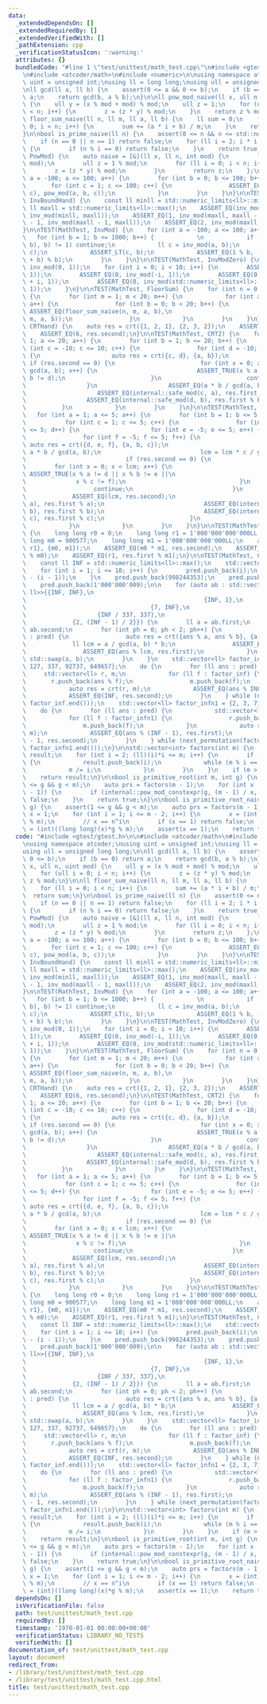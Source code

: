 ```yaml
---
data:
  _extendedDependsOn: []
  _extendedRequiredBy: []
  _extendedVerifiedWith: []
  _pathExtension: cpp
  _verificationStatusIcon: ':warning:'
  attributes: {}
  bundledCode: "#line 1 \"test/unittest/math_test.cpp\"\n#include <gtest/gtest.h>\n\
    \n#include <atcoder/math>\n#include <numeric>\n\nusing namespace atcoder;\nusing\
    \ uint = unsigned int;\nusing ll = long long;\nusing ull = unsigned long long;\n\
    \nll gcd(ll a, ll b) {\n    assert(0 <= a && 0 <= b);\n    if (b == 0) return\
    \ a;\n    return gcd(b, a % b);\n}\n\nll pow_mod_naive(ll x, ull n, uint mod)\
    \ {\n    ull y = (x % mod + mod) % mod;\n    ull z = 1;\n    for (ull i = 0; i\
    \ < n; i++) {\n        z = (z * y) % mod;\n    }\n    return z % mod;\n}\n\nll\
    \ floor_sum_naive(ll n, ll m, ll a, ll b) {\n    ll sum = 0;\n    for (ll i =\
    \ 0; i < n; i++) {\n        sum += (a * i + b) / m;\n    }\n    return sum;\n\
    }\n\nbool is_prime_naive(ll n) {\n    assert(0 <= n && n <= std::numeric_limits<int>::max());\n\
    \    if (n == 0 || n == 1) return false;\n    for (ll i = 2; i * i <= n; i++)\
    \ {\n        if (n % i == 0) return false;\n    }\n    return true;\n}\n\nTEST(MathTest,\
    \ PowMod) {\n    auto naive = [&](ll x, ll n, int mod) {\n        ll y = internal::safe_mod(x,\
    \ mod);\n        ull z = 1 % mod;\n        for (ll i = 0; i < n; i++) {\n    \
    \        z = (z * y) % mod;\n        }\n        return z;\n    };\n    for (int\
    \ a = -100; a <= 100; a++) {\n        for (int b = 0; b <= 100; b++) {\n     \
    \       for (int c = 1; c <= 100; c++) {\n                ASSERT_EQ(naive(a, b,\
    \ c), pow_mod(a, b, c));\n            }\n        }\n    }\n}\n\nTEST(MathTest,\
    \ InvBoundHand) {\n    const ll minll = std::numeric_limits<ll>::min();\n    const\
    \ ll maxll = std::numeric_limits<ll>::max();\n    ASSERT_EQ(inv_mod(-1, maxll),\
    \ inv_mod(minll, maxll));\n    ASSERT_EQ(1, inv_mod(maxll, maxll - 1));\n    ASSERT_EQ(maxll\
    \ - 1, inv_mod(maxll - 1, maxll));\n    ASSERT_EQ(2, inv_mod(maxll / 2 + 1, maxll));\n\
    }\n\nTEST(MathTest, InvMod) {\n    for (int a = -100; a <= 100; a++) {\n     \
    \   for (int b = 1; b <= 1000; b++) {            \n            if (gcd(internal::safe_mod(a,\
    \ b), b) != 1) continue;\n            ll c = inv_mod(a, b);\n            ASSERT_LE(0,\
    \ c);\n            ASSERT_LT(c, b);\n            ASSERT_EQ(1 % b, ((a * c) % b\
    \ + b) % b);\n        }\n    }\n}\n\nTEST(MathTest, InvModZero) {\n    ASSERT_EQ(0,\
    \ inv_mod(0, 1));\n    for (int i = 0; i < 10; i++) {\n        ASSERT_EQ(0, inv_mod(i,\
    \ 1));\n        ASSERT_EQ(0, inv_mod(-i, 1));\n        ASSERT_EQ(0, inv_mod(std::numeric_limits<ll>::min()\
    \ + i, 1));\n        ASSERT_EQ(0, inv_mod(std::numeric_limits<ll>::max() - i,\
    \ 1));\n    }\n}\n\nTEST(MathTest, FloorSum) {\n    for (int n = 0; n < 20; n++)\
    \ {\n        for (int m = 1; m < 20; m++) {\n            for (int a = 0; a < 20;\
    \ a++) {\n                for (int b = 0; b < 20; b++) {\n                   \
    \ ASSERT_EQ(floor_sum_naive(n, m, a, b),\n                              floor_sum(n,\
    \ m, a, b));\n                }\n            }\n        }\n    }\n}\n\nTEST(MathTest,\
    \ CRTHand) {\n    auto res = crt({1, 2, 1}, {2, 3, 2});\n    ASSERT_EQ(5, res.first);\n\
    \    ASSERT_EQ(6, res.second);\n}\n\nTEST(MathTest, CRT2) {\n    for (int a =\
    \ 1; a <= 20; a++) {\n        for (int b = 1; b <= 20; b++) {\n            for\
    \ (int c = -10; c <= 10; c++) {\n                for (int d = -10; d <= 10; d++)\
    \ {\n                    auto res = crt({c, d}, {a, b});\n                   \
    \ if (res.second == 0) {\n                        for (int x = 0; x < a * b /\
    \ gcd(a, b); x++) {\n                            ASSERT_TRUE(x % a != c || x %\
    \ b != d);\n                        }\n                        continue;\n   \
    \                 }\n                    ASSERT_EQ(a * b / gcd(a, b), res.second);\n\
    \                    ASSERT_EQ(internal::safe_mod(c, a), res.first % a);\n   \
    \                 ASSERT_EQ(internal::safe_mod(d, b), res.first % b);\n      \
    \          }\n            }\n        }\n    }\n}\n\nTEST(MathTest, CRT3) {\n \
    \   for (int a = 1; a <= 5; a++) {\n        for (int b = 1; b <= 5; b++) {\n \
    \           for (int c = 1; c <= 5; c++) {\n                for (int d = -5; d\
    \ <= 5; d++) {\n                    for (int e = -5; e <= 5; e++) {\n        \
    \                for (int f = -5; f <= 5; f++) {\n                           \
    \ auto res = crt({d, e, f}, {a, b, c});\n                            ll lcm =\
    \ a * b / gcd(a, b);\n                            lcm = lcm * c / gcd(lcm, c);\n\
    \                            if (res.second == 0) {\n                        \
    \        for (int x = 0; x < lcm; x++) {\n                                   \
    \ ASSERT_TRUE(x % a != d || x % b != e ||\n                                  \
    \              x % c != f);\n                                }\n             \
    \                   continue;\n                            }\n               \
    \             ASSERT_EQ(lcm, res.second);\n                            ASSERT_EQ(internal::safe_mod(d,\
    \ a), res.first % a);\n                            ASSERT_EQ(internal::safe_mod(e,\
    \ b), res.first % b);\n                            ASSERT_EQ(internal::safe_mod(f,\
    \ c), res.first % c);\n                        }\n                    }\n    \
    \            }\n            }\n        }\n    }\n}\n\nTEST(MathTest, CRTOverflow)\
    \ {\n    long long r0 = 0;\n    long long r1 = 1'000'000'000'000LL - 2;\n    long\
    \ long m0 = 900577;\n    long long m1 = 1'000'000'000'000LL;\n    auto res = crt({r0,\
    \ r1}, {m0, m1});\n    ASSERT_EQ(m0 * m1, res.second);\n    ASSERT_EQ(r0, res.first\
    \ % m0);\n    ASSERT_EQ(r1, res.first % m1);\n}\n\nTEST(MathTest, CRTBound) {\n\
    \    const ll INF = std::numeric_limits<ll>::max();\n    std::vector<ll> pred;\n\
    \    for (int i = 1; i <= 10; i++) {\n        pred.push_back(i);\n        pred.push_back(INF\
    \ - (i - 1));\n    }\n    pred.push_back(998244353);\n    pred.push_back(1'000'000'007);\n\
    \    pred.push_back(1'000'000'009);\n\n    for (auto ab : std::vector<std::pair<ll,\
    \ ll>>{{INF, INF},\n                                                  {1, INF},\n\
    \                                                  {INF, 1},\n               \
    \                                   {7, INF},\n                              \
    \                    {INF / 337, 337},\n                                     \
    \             {2, (INF - 1) / 2}}) {\n        ll a = ab.first;\n        ll b =\
    \ ab.second;\n        for (int ph = 0; ph < 2; ph++) {\n            for (ll ans\
    \ : pred) {\n                auto res = crt({ans % a, ans % b}, {a, b});\n   \
    \             ll lcm = a / gcd(a, b) * b;\n                ASSERT_EQ(lcm, res.second);\n\
    \                ASSERT_EQ(ans % lcm, res.first);\n            }\n           \
    \ std::swap(a, b);\n        }\n    }\n    std::vector<ll> factor_inf = {49, 73,\
    \ 127, 337, 92737, 649657};\n    do {\n        for (ll ans : pred) {\n       \
    \     std::vector<ll> r, m;\n            for (ll f : factor_inf) {\n         \
    \       r.push_back(ans % f);\n                m.push_back(f);\n            }\n\
    \            auto res = crt(r, m);\n            ASSERT_EQ(ans % INF, res.first);\n\
    \            ASSERT_EQ(INF, res.second);\n        }\n    } while (next_permutation(factor_inf.begin(),\
    \ factor_inf.end()));\n    std::vector<ll> factor_infn1 = {2, 3, 715827883, 2147483647};\n\
    \    do {\n        for (ll ans : pred) {\n            std::vector<ll> r, m;\n\
    \            for (ll f : factor_infn1) {\n                r.push_back(ans % f);\n\
    \                m.push_back(f);\n            }\n            auto res = crt(r,\
    \ m);\n            ASSERT_EQ(ans % (INF - 1), res.first);\n            ASSERT_EQ(INF\
    \ - 1, res.second);\n        }\n    } while (next_permutation(factor_infn1.begin(),\
    \ factor_infn1.end()));\n}\n\nstd::vector<int> factors(int m) {\n    std::vector<int>\
    \ result;\n    for (int i = 2; (ll)(i)*i <= m; i++) {\n        if (m % i == 0)\
    \ {\n            result.push_back(i);\n            while (m % i == 0) {\n    \
    \            m /= i;\n            }\n        }\n    }\n    if (m > 1) result.push_back(m);\n\
    \    return result;\n}\n\nbool is_primitive_root(int m, int g) {\n    assert(1\
    \ <= g && g < m);\n    auto prs = factors(m - 1);\n    for (int x : factors(m\
    \ - 1)) {\n        if (internal::pow_mod_constexpr(g, (m - 1) / x, m) == 1) return\
    \ false;\n    }\n    return true;\n}\n\nbool is_primitive_root_naive(int m, int\
    \ g) {\n    assert(1 <= g && g < m);\n    auto prs = factors(m - 1);\n    int\
    \ x = 1;\n    for (int i = 1; i <= m - 2; i++) {\n        x = (int)((long long)(x)*g\
    \ % m);\n        // x == n^i\n        if (x == 1) return false;\n    }\n    x\
    \ = (int)((long long)(x)*g % m);\n    assert(x == 1);\n    return true;\n}\n"
  code: "#include <gtest/gtest.h>\n\n#include <atcoder/math>\n#include <numeric>\n\
    \nusing namespace atcoder;\nusing uint = unsigned int;\nusing ll = long long;\n\
    using ull = unsigned long long;\n\nll gcd(ll a, ll b) {\n    assert(0 <= a &&\
    \ 0 <= b);\n    if (b == 0) return a;\n    return gcd(b, a % b);\n}\n\nll pow_mod_naive(ll\
    \ x, ull n, uint mod) {\n    ull y = (x % mod + mod) % mod;\n    ull z = 1;\n\
    \    for (ull i = 0; i < n; i++) {\n        z = (z * y) % mod;\n    }\n    return\
    \ z % mod;\n}\n\nll floor_sum_naive(ll n, ll m, ll a, ll b) {\n    ll sum = 0;\n\
    \    for (ll i = 0; i < n; i++) {\n        sum += (a * i + b) / m;\n    }\n  \
    \  return sum;\n}\n\nbool is_prime_naive(ll n) {\n    assert(0 <= n && n <= std::numeric_limits<int>::max());\n\
    \    if (n == 0 || n == 1) return false;\n    for (ll i = 2; i * i <= n; i++)\
    \ {\n        if (n % i == 0) return false;\n    }\n    return true;\n}\n\nTEST(MathTest,\
    \ PowMod) {\n    auto naive = [&](ll x, ll n, int mod) {\n        ll y = internal::safe_mod(x,\
    \ mod);\n        ull z = 1 % mod;\n        for (ll i = 0; i < n; i++) {\n    \
    \        z = (z * y) % mod;\n        }\n        return z;\n    };\n    for (int\
    \ a = -100; a <= 100; a++) {\n        for (int b = 0; b <= 100; b++) {\n     \
    \       for (int c = 1; c <= 100; c++) {\n                ASSERT_EQ(naive(a, b,\
    \ c), pow_mod(a, b, c));\n            }\n        }\n    }\n}\n\nTEST(MathTest,\
    \ InvBoundHand) {\n    const ll minll = std::numeric_limits<ll>::min();\n    const\
    \ ll maxll = std::numeric_limits<ll>::max();\n    ASSERT_EQ(inv_mod(-1, maxll),\
    \ inv_mod(minll, maxll));\n    ASSERT_EQ(1, inv_mod(maxll, maxll - 1));\n    ASSERT_EQ(maxll\
    \ - 1, inv_mod(maxll - 1, maxll));\n    ASSERT_EQ(2, inv_mod(maxll / 2 + 1, maxll));\n\
    }\n\nTEST(MathTest, InvMod) {\n    for (int a = -100; a <= 100; a++) {\n     \
    \   for (int b = 1; b <= 1000; b++) {            \n            if (gcd(internal::safe_mod(a,\
    \ b), b) != 1) continue;\n            ll c = inv_mod(a, b);\n            ASSERT_LE(0,\
    \ c);\n            ASSERT_LT(c, b);\n            ASSERT_EQ(1 % b, ((a * c) % b\
    \ + b) % b);\n        }\n    }\n}\n\nTEST(MathTest, InvModZero) {\n    ASSERT_EQ(0,\
    \ inv_mod(0, 1));\n    for (int i = 0; i < 10; i++) {\n        ASSERT_EQ(0, inv_mod(i,\
    \ 1));\n        ASSERT_EQ(0, inv_mod(-i, 1));\n        ASSERT_EQ(0, inv_mod(std::numeric_limits<ll>::min()\
    \ + i, 1));\n        ASSERT_EQ(0, inv_mod(std::numeric_limits<ll>::max() - i,\
    \ 1));\n    }\n}\n\nTEST(MathTest, FloorSum) {\n    for (int n = 0; n < 20; n++)\
    \ {\n        for (int m = 1; m < 20; m++) {\n            for (int a = 0; a < 20;\
    \ a++) {\n                for (int b = 0; b < 20; b++) {\n                   \
    \ ASSERT_EQ(floor_sum_naive(n, m, a, b),\n                              floor_sum(n,\
    \ m, a, b));\n                }\n            }\n        }\n    }\n}\n\nTEST(MathTest,\
    \ CRTHand) {\n    auto res = crt({1, 2, 1}, {2, 3, 2});\n    ASSERT_EQ(5, res.first);\n\
    \    ASSERT_EQ(6, res.second);\n}\n\nTEST(MathTest, CRT2) {\n    for (int a =\
    \ 1; a <= 20; a++) {\n        for (int b = 1; b <= 20; b++) {\n            for\
    \ (int c = -10; c <= 10; c++) {\n                for (int d = -10; d <= 10; d++)\
    \ {\n                    auto res = crt({c, d}, {a, b});\n                   \
    \ if (res.second == 0) {\n                        for (int x = 0; x < a * b /\
    \ gcd(a, b); x++) {\n                            ASSERT_TRUE(x % a != c || x %\
    \ b != d);\n                        }\n                        continue;\n   \
    \                 }\n                    ASSERT_EQ(a * b / gcd(a, b), res.second);\n\
    \                    ASSERT_EQ(internal::safe_mod(c, a), res.first % a);\n   \
    \                 ASSERT_EQ(internal::safe_mod(d, b), res.first % b);\n      \
    \          }\n            }\n        }\n    }\n}\n\nTEST(MathTest, CRT3) {\n \
    \   for (int a = 1; a <= 5; a++) {\n        for (int b = 1; b <= 5; b++) {\n \
    \           for (int c = 1; c <= 5; c++) {\n                for (int d = -5; d\
    \ <= 5; d++) {\n                    for (int e = -5; e <= 5; e++) {\n        \
    \                for (int f = -5; f <= 5; f++) {\n                           \
    \ auto res = crt({d, e, f}, {a, b, c});\n                            ll lcm =\
    \ a * b / gcd(a, b);\n                            lcm = lcm * c / gcd(lcm, c);\n\
    \                            if (res.second == 0) {\n                        \
    \        for (int x = 0; x < lcm; x++) {\n                                   \
    \ ASSERT_TRUE(x % a != d || x % b != e ||\n                                  \
    \              x % c != f);\n                                }\n             \
    \                   continue;\n                            }\n               \
    \             ASSERT_EQ(lcm, res.second);\n                            ASSERT_EQ(internal::safe_mod(d,\
    \ a), res.first % a);\n                            ASSERT_EQ(internal::safe_mod(e,\
    \ b), res.first % b);\n                            ASSERT_EQ(internal::safe_mod(f,\
    \ c), res.first % c);\n                        }\n                    }\n    \
    \            }\n            }\n        }\n    }\n}\n\nTEST(MathTest, CRTOverflow)\
    \ {\n    long long r0 = 0;\n    long long r1 = 1'000'000'000'000LL - 2;\n    long\
    \ long m0 = 900577;\n    long long m1 = 1'000'000'000'000LL;\n    auto res = crt({r0,\
    \ r1}, {m0, m1});\n    ASSERT_EQ(m0 * m1, res.second);\n    ASSERT_EQ(r0, res.first\
    \ % m0);\n    ASSERT_EQ(r1, res.first % m1);\n}\n\nTEST(MathTest, CRTBound) {\n\
    \    const ll INF = std::numeric_limits<ll>::max();\n    std::vector<ll> pred;\n\
    \    for (int i = 1; i <= 10; i++) {\n        pred.push_back(i);\n        pred.push_back(INF\
    \ - (i - 1));\n    }\n    pred.push_back(998244353);\n    pred.push_back(1'000'000'007);\n\
    \    pred.push_back(1'000'000'009);\n\n    for (auto ab : std::vector<std::pair<ll,\
    \ ll>>{{INF, INF},\n                                                  {1, INF},\n\
    \                                                  {INF, 1},\n               \
    \                                   {7, INF},\n                              \
    \                    {INF / 337, 337},\n                                     \
    \             {2, (INF - 1) / 2}}) {\n        ll a = ab.first;\n        ll b =\
    \ ab.second;\n        for (int ph = 0; ph < 2; ph++) {\n            for (ll ans\
    \ : pred) {\n                auto res = crt({ans % a, ans % b}, {a, b});\n   \
    \             ll lcm = a / gcd(a, b) * b;\n                ASSERT_EQ(lcm, res.second);\n\
    \                ASSERT_EQ(ans % lcm, res.first);\n            }\n           \
    \ std::swap(a, b);\n        }\n    }\n    std::vector<ll> factor_inf = {49, 73,\
    \ 127, 337, 92737, 649657};\n    do {\n        for (ll ans : pred) {\n       \
    \     std::vector<ll> r, m;\n            for (ll f : factor_inf) {\n         \
    \       r.push_back(ans % f);\n                m.push_back(f);\n            }\n\
    \            auto res = crt(r, m);\n            ASSERT_EQ(ans % INF, res.first);\n\
    \            ASSERT_EQ(INF, res.second);\n        }\n    } while (next_permutation(factor_inf.begin(),\
    \ factor_inf.end()));\n    std::vector<ll> factor_infn1 = {2, 3, 715827883, 2147483647};\n\
    \    do {\n        for (ll ans : pred) {\n            std::vector<ll> r, m;\n\
    \            for (ll f : factor_infn1) {\n                r.push_back(ans % f);\n\
    \                m.push_back(f);\n            }\n            auto res = crt(r,\
    \ m);\n            ASSERT_EQ(ans % (INF - 1), res.first);\n            ASSERT_EQ(INF\
    \ - 1, res.second);\n        }\n    } while (next_permutation(factor_infn1.begin(),\
    \ factor_infn1.end()));\n}\n\nstd::vector<int> factors(int m) {\n    std::vector<int>\
    \ result;\n    for (int i = 2; (ll)(i)*i <= m; i++) {\n        if (m % i == 0)\
    \ {\n            result.push_back(i);\n            while (m % i == 0) {\n    \
    \            m /= i;\n            }\n        }\n    }\n    if (m > 1) result.push_back(m);\n\
    \    return result;\n}\n\nbool is_primitive_root(int m, int g) {\n    assert(1\
    \ <= g && g < m);\n    auto prs = factors(m - 1);\n    for (int x : factors(m\
    \ - 1)) {\n        if (internal::pow_mod_constexpr(g, (m - 1) / x, m) == 1) return\
    \ false;\n    }\n    return true;\n}\n\nbool is_primitive_root_naive(int m, int\
    \ g) {\n    assert(1 <= g && g < m);\n    auto prs = factors(m - 1);\n    int\
    \ x = 1;\n    for (int i = 1; i <= m - 2; i++) {\n        x = (int)((long long)(x)*g\
    \ % m);\n        // x == n^i\n        if (x == 1) return false;\n    }\n    x\
    \ = (int)((long long)(x)*g % m);\n    assert(x == 1);\n    return true;\n}\n"
  dependsOn: []
  isVerificationFile: false
  path: test/unittest/math_test.cpp
  requiredBy: []
  timestamp: '1970-01-01 00:00:00+00:00'
  verificationStatus: LIBRARY_NO_TESTS
  verifiedWith: []
documentation_of: test/unittest/math_test.cpp
layout: document
redirect_from:
- /library/test/unittest/math_test.cpp
- /library/test/unittest/math_test.cpp.html
title: test/unittest/math_test.cpp
---
```

